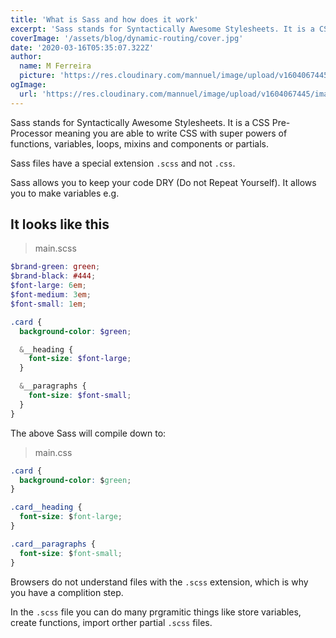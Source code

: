```yaml
---
title: 'What is Sass and how does it work'
excerpt: 'Sass stands for Syntactically Awesome Stylesheets. It is a CSS Pre-Processor meaning you are able to write CSS with super powers of functions, variables, loops, mixins and components or partials.'
coverImage: '/assets/blog/dynamic-routing/cover.jpg'
date: '2020-03-16T05:35:07.322Z'
author:
  name: M Ferreira
  picture: 'https://res.cloudinary.com/mannuel/image/upload/v1604067445/images/mee.jpg'
ogImage:
  url: 'https://res.cloudinary.com/mannuel/image/upload/v1604067445/images/mee.jpg'
---
```


Sass stands for Syntactically Awesome Stylesheets. It is a CSS Pre-Processor meaning you are able to write CSS with super powers of functions, variables, loops, mixins and components or partials.

Sass files have a special extension `.scss` and not `.css`.

Sass allows you to keep your code DRY (Do not Repeat Yourself). It allows you to make variables e.g.

## It looks like this

> main.scss

```scss
$brand-green: green;
$brand-black: #444;
$font-large: 6em;
$font-medium: 3em;
$font-small: 1em;

.card {
  background-color: $green;

  &__heading {
    font-size: $font-large;
  }

  &__paragraphs {
    font-size: $font-small;
  }
}
```

The above Sass will compile down to:

> main.css

```css
.card {
  background-color: $green;
}

.card__heading {
  font-size: $font-large;
}

.card__paragraphs {
  font-size: $font-small;
}
```

Browsers do not understand files with the `.scss` extension, which is why you have a complition step.

In the `.scss` file you can do many prgramitic things like store variables, create functions, import orther partial `.scss` files.
